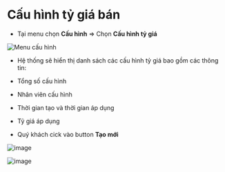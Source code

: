 
# Cấu hình tỷ giá bán
- Tại menu chọn **Cấu hình** => Chọn **Cấu hình tỷ giá**

![Menu cấu hình](https://user-images.githubusercontent.com/73226975/134858934-c0da4b4c-0c9e-4a08-ba8b-b436f64310eb.png)

- Hệ thống sẽ hiển thị danh sách các cấu hình tỷ giá bao gồm các thông tin:

+ Tổng số cấu hình
 
+ Nhân viên cấu hình
 
+ Thời gian tạo và thời gian áp dụng

+ Tỷ giá áp dụng

- Quý khách cick vào button **Tạo mới**

![image](https://user-images.githubusercontent.com/73226975/134859189-f742d05f-0bb9-4b41-9439-f88f042d5fc3.png)


![image](https://user-images.githubusercontent.com/73226975/134864658-3e436106-65aa-409f-95a3-2315e73e57df.png)
